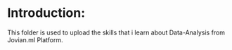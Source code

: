 # Introduction: 

This folder is used to upload the skills that i learn about Data-Analysis from Jovian.ml Platform.
